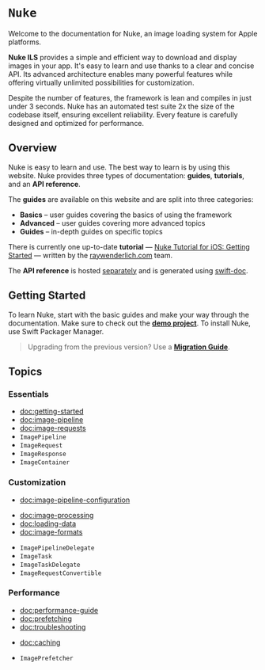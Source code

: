 # ``Nuke``

Welcome to the documentation for Nuke, an image loading system for Apple platforms.

**Nuke ILS** provides a simple and efficient way to download and display images in your app. It's easy to learn and use thanks to a clear and concise API. Its advanced architecture enables many powerful features while offering virtually unlimited possibilities for customization.

Despite the number of features, the framework is lean and compiles in just under 3 seconds. Nuke has an automated test suite 2x the size of the codebase itself, ensuring excellent reliability. Every feature is carefully designed and optimized for performance.

## Overview

Nuke is easy to learn and use. The best way to learn is by using this website. Nuke provides three types of documentation: **guides**, **tutorials**, and an **API reference**.

The **guides** are available on this website and are split into three categories:

- **Basics** – user guides covering the basics of using the framework
- **Advanced** – user guides covering more advanced topics
- **Guides** – in-depth guides on specific topics

There is currently one up-to-date **tutorial** — [Nuke Tutorial for iOS: Getting Started](https://www.raywenderlich.com/11070743-nuke-tutorial-for-ios-getting-started) — written by the [raywenderlich.com](https://www.raywenderlich.com) team.

The **API reference** is hosted [separately](https://kean-org.github.io/docs/nuke/reference/10.2.0/) and is generated using [swift-doc](https://github.com/SwiftDocOrg/swift-doc).

## Getting Started

To learn Nuke, start with the basic guides and make your way through the documentation. Make sure to check out the [**demo project**](https://github.com/kean/NukeDemo). To install Nuke, use Swift Packager Manager.

> Upgrading from the previous version? Use a [**Migration Guide**](https://github.com/kean/Nuke/blob/10.0.0/Documentation/Migrations).

## Topics

### Essentials

- <doc:getting-started>
- <doc:image-pipeline>
- <doc:image-requests>
- ``ImagePipeline``
- ``ImageRequest``
- ``ImageResponse``
- ``ImageContainer``

### Customization

<!--Articles-->
- <doc:image-pipeline-configuration>

<!--Collections-->
- <doc:image-processing>
- <doc:loading-data>
- <doc:image-formats>

<!--Symbols-->
- ``ImagePipelineDelegate``
- ``ImageTask``
- ``ImageTaskDelegate``
- ``ImageRequestConvertible``

### Performance

<!--Articles-->
- <doc:performance-guide>
- <doc:prefetching>
- <doc:troubleshooting>

<!--Collections-->
- <doc:caching>

<!--Symbols-->
- ``ImagePrefetcher``
